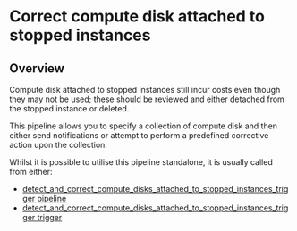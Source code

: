 # Correct compute disk attached to stopped instances

## Overview

Compute disk attached to stopped instances still incur costs even though they may not be used; these should be reviewed and either detached from the stopped instance or deleted.

This pipeline allows you to specify a collection of compute disk and then either send notifications or attempt to perform a predefined corrective action upon the collection.

Whilst it is possible to utilise this pipeline standalone, it is usually called from either:
- [detect_and_correct_compute_disks_attached_to_stopped_instances_trigger pipeline](https://hub.flowpipe.io/mods/turbot/gcp_thrifty/pipelines/gcp_thrifty.pipeline.detect_and_correct_compute_disks_attached_to_stopped_instance_trigger)
- [detect_and_correct_compute_disks_attached_to_stopped_instances_trigger trigger](https://hub.flowpipe.io/mods/turbot/gcp_thrifty/triggers/gcp_thrifty.trigger.query.detect_and_correct_compute_disks_attached_to_stopped_instance_trigger)